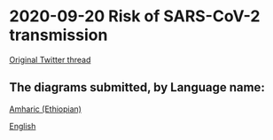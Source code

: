 # 2020-09-20 Risk of SARS-CoV-2 transmission

[Original Twitter thread](https://twitter.com/trishgreenhalgh/status/1300086990709362693)

## The diagrams submitted, by Language name:

[Amharic (Ethiopian)](/trishgreenhalgh/Risk%20of%20SARS-CoV-2%20transmission/Risk%20of%20SARS-CoV-2%20transmission-%20Amharic%20(Ethiopian).jpg)

[English](/trishgreenhalgh/Risk%20of%20SARS-CoV-2%20transmission/Risk%20of%20SARS-CoV-2%20transmission-%20English.jpg)

